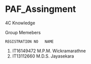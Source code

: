 # PAF_Assingment
4C Knowledge


Group Memebers

    REGISTRATION NO   NAME
1.  IT16149472    	  M.P.M. Wickramarathne
2.  IT13112660        M.D.S. Jayasekara

